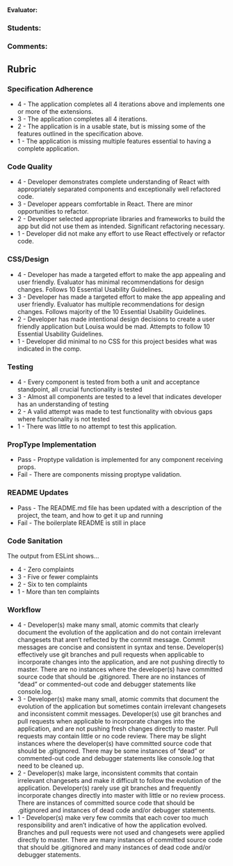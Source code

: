 #### Evaluator:
### Students:
### Comments:

## Rubric

### Specification Adherence

* 4 - The application completes all 4 iterations above and implements one or more of the extensions.
* 3 - The application completes all 4 iterations.
* 2 - The application is in a usable state, but is missing some of the features outlined in the specification above.
* 1 - The application is missing multiple features essential to having a complete application.

### Code Quality

* 4 - Developer demonstrates complete understanding of React with appropriately separated components and exceptionally well refactored code.
* 3 - Developer appears comfortable in React. There are minor opportunities to refactor.
* 2 - Developer selected appropriate libraries and frameworks to build the app but did not use them as intended. Significant refactoring necessary.
* 1 - Developer did not make any effort to use React effectively or refactor code.

### CSS/Design

* 4 - Developer has made a targeted effort to make the app appealing and user friendly. Evaluator has minimal recommendations for design changes. Follows 10 Essential Usability Guidelines.
* 3 - Developer has made a targeted effort to make the app appealing and user friendly. Evaluator has multiple recommendations for design changes. Follows majority of the 10 Essential Usability Guidelines.
* 2 - Developer has made intentional design decisions to create a user friendly application but Louisa would be mad. Attempts to follow 10 Essential Usability Guidelines.
* 1 - Developer did minimal to no CSS for this project besides what was indicated in the comp.

### Testing

* 4 - Every component is tested from both a unit and acceptance standpoint, all crucial functionality is tested
* 3 - Almost all components are tested to a level that indicates developer has an understanding of testing
* 2 - A valid attempt was made to test functionality with obvious gaps where functionality is not tested
* 1 - There was little to no attempt to test this application.

### PropType Implementation

* Pass - Proptype validation is implemented for any component receiving props.
* Fail - There are components missing proptype validation.

### README Updates

* Pass - The README.md file has been updated with a description of the project, the team, and how to get it up and
  running
* Fail - The boilerplate README is still in place

### Code Sanitation

The output from ESLint shows…

* 4 - Zero complaints
* 3 - Five or fewer complaints
* 2 - Six to ten complaints
* 1 - More than ten complaints

### Workflow

* 4 - Developer(s) make many small, atomic commits that clearly document the evolution of the application and do not contain irrelevant changesets that aren’t reflected by the commit message. Commit messages are concise and consistent in syntax and tense. Developer(s) effectively use git branches and pull requests when applicable to incorporate changes into the application, and are not pushing directly to master. There are no instances where the developer(s) have committed source code that should be .gitignored. There are no instances of “dead” or commented-out code and debugger statements like console.log.
* 3 - Developer(s) make many small, atomic commits that document the evolution of the application but sometimes contain irrelevant changesets and inconsistent commit messages. Developer(s) use git branches and pull requests when applicable to incorporate changes into the application, and are not pushing fresh changes directly to master. Pull requests may contain little or no code review. There may be slight instances where the developer(s) have committed source code that should be .gitignored. There may be some instances of “dead” or commented-out code and debugger statements like console.log that need to be cleaned up.
* 2 - Developer(s) make large, inconsistent commits that contain irrelevant changesets and make it difficult to follow the evolution of the application. Developer(s) rarely use git branches and frequently incorporate changes directly into master with little or no review process. There are instances of committed source code that should be .gitignored and instances of dead code and/or debugger statements.
* 1 - Developer(s) make very few commits that each cover too much responsibility and aren’t indicative of how the application evolved. Branches and pull requests were not used and changesets were applied directly to master. There are many instances of committed source code that should be .gitignored and many instances of dead code and/or debugger statements.
